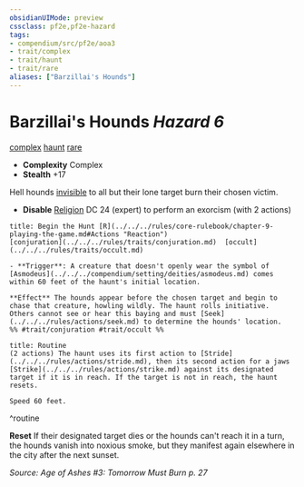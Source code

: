 ```yaml
---
obsidianUIMode: preview
cssclass: pf2e,pf2e-hazard
tags:
- compendium/src/pf2e/aoa3
- trait/complex
- trait/haunt
- trait/rare
aliases: ["Barzillai's Hounds"]
---
```

# Barzillai's Hounds *Hazard 6*  
[complex](../../../Rules/traits/complex.md)  [haunt](../../../Rules/traits/haunt.md)  [rare](../../../Rules/traits/rare.md)  

- **Complexity** Complex
- **Stealth** +17  

Hell hounds [invisible](../../../Rules/conditions.md#Invisible) to all but their lone target burn their chosen victim.

- **Disable** [Religion](../../skills.md#Religion) DC 24 (expert) to perform an exorcism (with 2 actions)  
     
```ad-embed-ability
title: Begin the Hunt [R](../../../rules/core-rulebook/chapter-9-playing-the-game.md#Actions "Reaction")
[conjuration](../../../rules/traits/conjuration.md)  [occult](../../../rules/traits/occult.md)  

- **Trigger**: A creature that doesn't openly wear the symbol of [Asmodeus](../../../compendium/setting/deities/asmodeus.md) comes within 60 feet of the haunt's initial location.

**Effect** The hounds appear before the chosen target and begin to chase that creature, howling wildly. The haunt rolls initiative. Others cannot see or hear this baying and must [Seek](../../../rules/actions/seek.md) to determine the hounds' location.  
%% #trait/conjuration #trait/occult %%
```

```ad-pf2-summary
title: Routine
(2 actions) The haunt uses its first action to [Stride](../../../rules/actions/stride.md), then its second action for a jaws [Strike](../../../rules/actions/strike.md) against its designated target if it is in reach. If the target is not in reach, the haunt resets.

Speed 60 feet.
```
^routine

**Reset** If their designated target dies or the hounds can't reach it in a turn, the hounds vanish into noxious smoke, but they manifest again elsewhere in the city after the next sunset.  

*Source: Age of Ashes #3: Tomorrow Must Burn p. 27*
